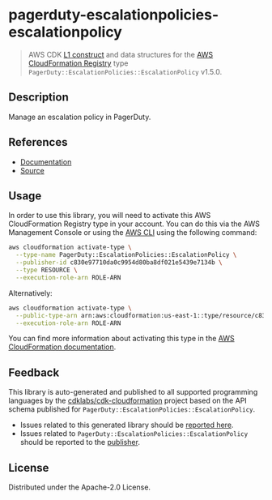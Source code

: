 # pagerduty-escalationpolicies-escalationpolicy

> AWS CDK [L1 construct] and data structures for the [AWS CloudFormation Registry] type `PagerDuty::EscalationPolicies::EscalationPolicy` v1.5.0.

[L1 construct]: https://docs.aws.amazon.com/cdk/latest/guide/constructs.html
[AWS CloudFormation Registry]: https://docs.aws.amazon.com/AWSCloudFormation/latest/UserGuide/registry.html

## Description

Manage an escalation policy in PagerDuty.

## References

* [Documentation](https://github.com/aws-ia/cloudformation-pagerduty-resource-providers)
* [Source](https://github.com/aws-ia/cloudformation-pagerduty-resource-providers.git)

## Usage

In order to use this library, you will need to activate this AWS CloudFormation Registry type in your account. You can do this via the AWS Management Console or using the [AWS CLI](https://aws.amazon.com/cli/) using the following command:

```sh
aws cloudformation activate-type \
  --type-name PagerDuty::EscalationPolicies::EscalationPolicy \
  --publisher-id c830e97710da0c9954d80ba8df021e5439e7134b \
  --type RESOURCE \
  --execution-role-arn ROLE-ARN
```

Alternatively:

```sh
aws cloudformation activate-type \
  --public-type-arn arn:aws:cloudformation:us-east-1::type/resource/c830e97710da0c9954d80ba8df021e5439e7134b/PagerDuty-EscalationPolicies-EscalationPolicy \
  --execution-role-arn ROLE-ARN
```

You can find more information about activating this type in the [AWS CloudFormation documentation](https://docs.aws.amazon.com/AWSCloudFormation/latest/UserGuide/registry-public.html).

## Feedback

This library is auto-generated and published to all supported programming languages by the [cdklabs/cdk-cloudformation] project based on the API schema published for `PagerDuty::EscalationPolicies::EscalationPolicy`.

* Issues related to this generated library should be [reported here](https://github.com/cdklabs/cdk-cloudformation/issues/new?title=Issue+with+%40cdk-cloudformation%2Fpagerduty-escalationpolicies-escalationpolicy+v1.5.0).
* Issues related to `PagerDuty::EscalationPolicies::EscalationPolicy` should be reported to the [publisher](https://github.com/aws-ia/cloudformation-pagerduty-resource-providers).

[cdklabs/cdk-cloudformation]: https://github.com/cdklabs/cdk-cloudformation

## License

Distributed under the Apache-2.0 License.
